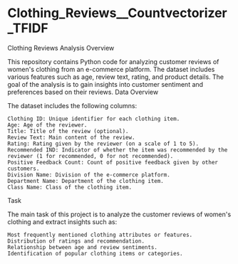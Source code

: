 # Clothing_Reviews__Countvectorizer_TFIDF
Clothing Reviews Analysis
Overview

This repository contains Python code for analyzing customer reviews of women's clothing from an e-commerce platform. The dataset includes various features such as age, review text, rating, and product details. The goal of the analysis is to gain insights into customer sentiment and preferences based on their reviews.
Data Overview

The dataset includes the following columns:

    Clothing ID: Unique identifier for each clothing item.
    Age: Age of the reviewer.
    Title: Title of the review (optional).
    Review Text: Main content of the review.
    Rating: Rating given by the reviewer (on a scale of 1 to 5).
    Recommended IND: Indicator of whether the item was recommended by the reviewer (1 for recommended, 0 for not recommended).
    Positive Feedback Count: Count of positive feedback given by other customers.
    Division Name: Division of the e-commerce platform.
    Department Name: Department of the clothing item.
    Class Name: Class of the clothing item.

Task

The main task of this project is to analyze the customer reviews of women's clothing and extract insights such as:

    Most frequently mentioned clothing attributes or features.
    Distribution of ratings and recommendation.
    Relationship between age and review sentiments.
    Identification of popular clothing items or categories.
